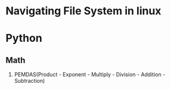 # Navigating File System in linux

# Python
## Math
1. PEMDAS(Product - Exponent - Multiply - Division - Addition - Subtraction)